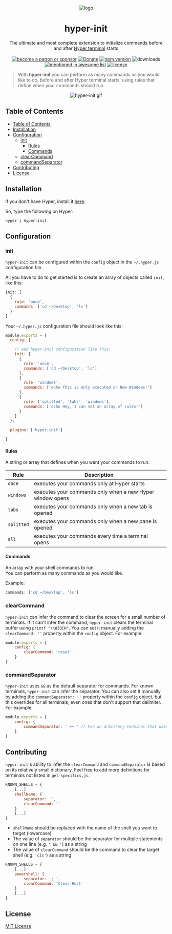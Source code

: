 <p align="center"><img src="https://i.imgur.com/putnspY.png" alt="logo"/></p>

<h1 align="center">hyper-init</h1>

<p align="center">The ultimate and most complete extension to initialize commands before and after <a href="https://hyper.is/">Hyper terminal</a> starts
<br/><br/>
<a href="https://www.patreon.com/daltonmenezes"><img src="https://img.shields.io/badge/become%20a-patron%20or%20sponsor-orange.svg" alt="become a patron or sponsor" /></a>
<a href="https://paypal.me/daltonmenezes"><img src="https://img.shields.io/badge/Donate-green.svg" alt="Donate" /></a>
    <a href="https://www.npmjs.com/package/hyper-init"><img src="https://img.shields.io/npm/v/hyper-init.svg" alt="npm version"/></a>
    <img src="https://img.shields.io/npm/dm/hyper-init.svg?label=Downloads" alt="downloads" />
    <a href="https://github.com/bnb/awesome-hyper"><img src="https://camo.githubusercontent.com/63134cb1c7ec0b86c8d97bc42877a271cf7307fa/68747470733a2f2f6473632e636c6f75642f73696e647265736f726875732f6d656e74696f6e65642d62616467652e737667" alt="mentioned in awesome list"/></a>
<a href="https://github.com/daltonmenezes/hyper-init/blob/master/LICENSE">
    <img src="https://img.shields.io/github/license/mashape/apistatus.svg" alt="license"/>
</a>
</p>

> With **hyper-init** you can perform as many commands as you would like to do, before and after Hyper terminal starts, using rules that define when your commands should run.

<p align="center"><img src="https://github.com/daltonmenezes/hyper-init/blob/master/img/hyper-init.gif?raw=true" alt="hyper-init gif"/></p>

## Table of Contents

- [Table of Contents](#table-of-contents)
- [Installation](#installation)
- [Configuration](#configuration)
  - [init](#init)
    - [Rules](#rules)
    - [Commands](#commands)
  - [clearCommand](#clearcommand)
  - [commandSeparator](#commandseparator)
- [Contributing](#contributing)
- [License](#license)


## Installation

If you don't have Hyper, install it [here](https://hyper.is/#installation).

So, type the following on Hyper:

```
hyper i hyper-init
```

## Configuration

### init

`hyper-init` can be configured within the `config` object in the `~/.hyper.js` configuration file.

All you have to do to get started is to create an array of objects called `init`, like this:

```js
init: [
  {
    rule: 'once',
    commands: ['cd ~/Desktop', 'ls']
  }
]
```

Your `~/.hyper.js` configuration file should look like this:
```js
module.exports = {
  config: {

    // add hyper-init configuration like this:
    init: [
      {
        rule: 'once',
        commands: ['cd ~/Desktop', 'ls']
      },
      {
        rule: 'windows',
        commands: ['echo This is only executed on New Windows!']
      },
      {
        rule: ['splitted', 'tabs', 'windows'],
        commands: ['echo Hey, I can set an array of rules!']
      }
    ]
  },

  plugins: ['hyper-init']

}
```

#### Rules
A string or array that defines when you want your commands to run.

 Rule | Description
 --- | ---
 `once` | executes your commands only at Hyper starts
 `windows` | executes your commands only when a new Hyper window opens
 `tabs` | executes your commands only when a new tab is opened
 `splitted` | executes your commands only when a new pane is opened
 `all` | executes your commands every time a terminal opens

#### Commands
An array with your shell commands to run.<br/>
You can perform as many commands as you would like.

Example:
```js
commands: ['cd ~/Desktop', 'ls']
```


### clearCommand

`hyper-init` can infer the command to clear the screen for a small number of terminals.
If it can't infer the command, `hyper-init` clears the terminal buffer using `printf "\\033[H"`.
You can set it manually adding the `clearCommand: ''` property within the `config` object.
For example:

```js
module.exports = {
	config: {
		clearCommand: 'reset'
	}
}
```

### commandSeparator

`hyper-init` uses ` && ` as the default separator for commands.
For known terminals, `hyper-init` can infer the separator.
You can also set it manually by adding the `commandSeparator: ''` property within the `config` object,
but this overrides for all terminals, even ones that don't support that delimiter.
For example:

```js
module.exports = {
	config: {
		commandSeparator: ' ++ ' // For an arbitrary terminal that uses `++`
	}
}
```

## Contributing

`hyper-init`'s ability to infer the `clearCommand` and `commandSeparator` is based on its relatively small dictionary.
Feel free to add more definitions for terminals not listed in `get-specifics.js`.

```js
KNOWN_SHELLS = {
	[...]
	shellName: {
		separator: '',
		clearCommand: ''
	}
	[...]
}
```

- `shellName` should be replaced with the name of the shell you want to target (lowercase)
- The value of `separator` should be the separator for multiple statements on one line (e.g. `' && '`) as a string
- The value of `clearCommand` should be the command to clear the target shell (e.g. `'cls'`) as a string

```js
KNOWN_SHELLS = {
	[...]
	powershell: {
		separator: '; ',
		clearCommand: 'Clear-Host'
	}
	[...]
}
```

## License
[MIT License](https://github.com/daltonmenezes/hyper-init/blob/master/LICENSE)
